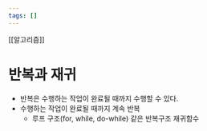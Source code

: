 ```yaml
---
tags: []
---
```

[[알고리즘]]
# 반복과 재귀

- 반복은 수행하는 작업이 완료될 때까지 수행할 수 있다.
- 수행하는 작업이 완료될 때까지 계속 반복
	- 루프 구조(for, while, do-while) 같은 반복구조
재귀함수

